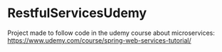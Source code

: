 # RestfulServicesUdemy
Project made to follow code in the udemy course about microservices: https://www.udemy.com/course/spring-web-services-tutorial/
